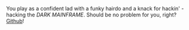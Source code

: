 You play as a confident lad with a funky hairdo and a knack for hackin' - hacking the
_DARK MAINFRAME_. Should be no problem for you, right?
[Github](https://sansarip.github.io/cs325-game-prototypes/Assignment7/)!



